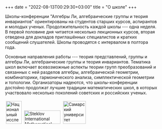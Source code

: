 +++
date = "2022-08-13T00:29:30+03:00"
title = "О школе"
+++

Школы-конференции "Алгебры Ли, алгебраические группы и теория инвариантов" ориентированы на студентов старших курсов, аспирантов и молодых ученых.
Продолжительность каждой школы --- одна неделя.
В первой половине дня читается несколько лекционных курсов, вторая отведена для докладов приглашённых специалистов и кратких сообщений слушателей.
Школы проводятся с интервалом в полтора года.

Основные направления работы --- теория представлений, группы и алгебры Ли, алгебраические группы и теория инвариантов.
Тематика школ включает всевозможные аспекты теории групп преобразований и связанных с ней разделов алгебры, алгебраической геометрии,
комбинаторики, гармонического анализа, симплектической геометрии и топологии.
Организаторы надеются, что школы-конференции достойно продолжат лучшие традиции математических школ,
в которых участвовало несколько поколений советских и российских ученых.

<a href="https://math.hse.ru/latg/"><img style="margin: 2.5px; margin-top: 5px; width: 52px; height: 75px;" src="/main_files/atg_logo_sq.png" alt="Национальный исследовательский университет Высшая Школа Экономики" title="Национальный исследовательский университет Высшая Школа Экономики" /></a>
<a href="http://simc.mi-ras.ru"><img style="margin: 2.5px; margin-bottom: 5px; width: 120px; height: 44px;" src="/main_files/simc-logo.png" alt="Steklov International Mathematical Center" title="Steklov International Mathematical Center" /></a>
<a href="http://ssau.ru"><img style="margin: 2.5px; margin-bottom: 5px; width: 75px; height: 75px;" src="/main_files/samu-logo.png" alt="Самарский университет" title="Самарский университет" /></a>